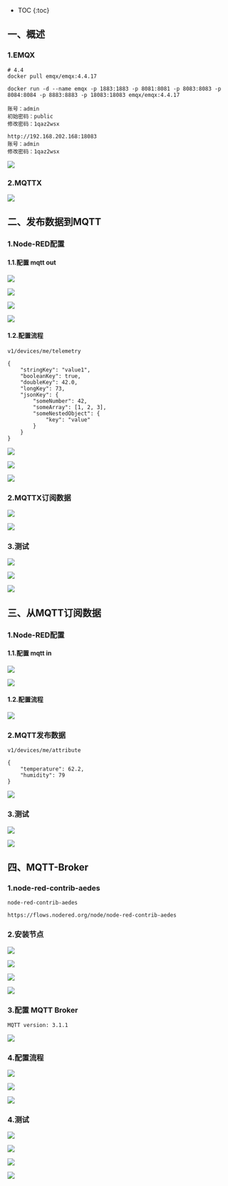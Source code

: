 * TOC
{:toc}



## 一、概述



### 1.EMQX

```shell
# 4.4
docker pull emqx/emqx:4.4.17

docker run -d --name emqx -p 1883:1883 -p 8081:8081 -p 8083:8083 -p 8084:8084 -p 8883:8883 -p 18083:18083 emqx/emqx:4.4.17
```

```shell
账号：admin
初始密码：public
修改密码：1qaz2wsx

http://192.168.202.168:18083
账号：admin
修改密码：1qaz2wsx
```



![](/images/nodered/app/app-mqtt/mqtt-1.png)



### 2.MQTTX

![](/images/nodered/app/app-mqtt/mqtt-2.png)





## 二、发布数据到MQTT



### 1.Node-RED配置

#### 1.1.配置 mqtt out

![](/images/nodered/app/app-mqtt/mqtt-3.png)

![](/images/nodered/app/app-mqtt/mqtt-4.png)

![](/images/nodered/app/app-mqtt/mqtt-5.png)

![](/images/nodered/app/app-mqtt/mqtt-6.png)



#### 1.2.配置流程

```shell
v1/devices/me/telemetry

{
	"stringKey": "value1",
	"booleanKey": true,
	"doubleKey": 42.0,
	"longKey": 73,
	"jsonKey": {
		"someNumber": 42,
		"someArray": [1, 2, 3],
		"someNestedObject": {
			"key": "value"
		}
	}
}
```



![](/images/nodered/app/app-mqtt/mqtt-7.png)

![](/images/nodered/app/app-mqtt/mqtt-8.png)

![](/images/nodered/app/app-mqtt/mqtt-9.png)



### 2.MQTTX订阅数据

![](/images/nodered/app/app-mqtt/mqtt-10.png)

![](/images/nodered/app/app-mqtt/mqtt-11.png)



### 3.测试

![](/images/nodered/app/app-mqtt/mqtt-12.png)

![](/images/nodered/app/app-mqtt/mqtt-14.png)

![](/images/nodered/app/app-mqtt/mqtt-13.png)





## 三、从MQTT订阅数据



### 1.Node-RED配置

#### 1.1.配置 mqtt in

![](/images/nodered/app/app-mqtt/mqtt-16.png)

![](/images/nodered/app/app-mqtt/mqtt-15.png)



#### 1.2.配置流程

![](/images/nodered/app/app-mqtt/mqtt-17.png)



### 2.MQTT发布数据

```shell
v1/devices/me/attribute

{
	"temperature": 62.2,
	"humidity": 79
}
```



![](/images/nodered/app/app-mqtt/mqtt-18.png)



### 3.测试

![](/images/nodered/app/app-mqtt/mqtt-19.png)

![](/images/nodered/app/app-mqtt/mqtt-20.png)





## 四、MQTT-Broker



### 1.node-red-contrib-aedes

```shell
node-red-contrib-aedes

https://flows.nodered.org/node/node-red-contrib-aedes
```



### 2.安装节点

![](/images/nodered/app/app-mqtt/mqtt-21.png)

![](/images/nodered/app/app-mqtt/mqtt-22.png)

![](/images/nodered/app/app-mqtt/mqtt-23.png)

![](/images/nodered/app/app-mqtt/mqtt-24.png)



### 3.配置 MQTT  Broker

```shell
MQTT version: 3.1.1
```



![](/images/nodered/app/app-mqtt/mqtt-25.png)



### 4.配置流程

![](/images/nodered/app/app-mqtt/mqtt-27.png)

![](/images/nodered/app/app-mqtt/mqtt-28.png)

![](/images/nodered/app/app-mqtt/mqtt-29.png)



### 4.测试

![](/images/nodered/app/app-mqtt/mqtt-26.png)

![](/images/nodered/app/app-mqtt/mqtt-30.png)

![](/images/nodered/app/app-mqtt/mqtt-31.png)

![](/images/nodered/app/app-mqtt/mqtt-32.png)



